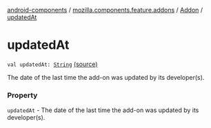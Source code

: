 [android-components](../../index.md) / [mozilla.components.feature.addons](../index.md) / [Addon](index.md) / [updatedAt](./updated-at.md)

# updatedAt

`val updatedAt: `[`String`](https://kotlinlang.org/api/latest/jvm/stdlib/kotlin/-string/index.html) [(source)](https://github.com/mozilla-mobile/android-components/blob/master/components/feature/addons/src/main/java/mozilla/components/feature/addons/Addon.kt#L52)

The date of the last time the add-on was updated by its developer(s).

### Property

`updatedAt` - The date of the last time the add-on was updated by its developer(s).